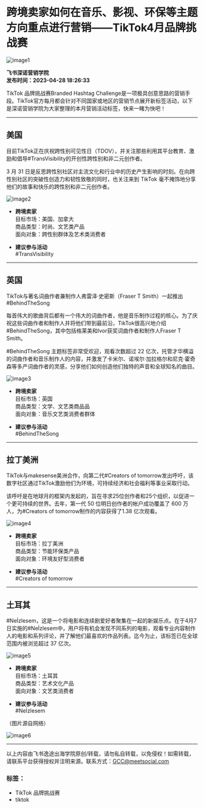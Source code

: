# 跨境卖家如何在音乐、影视、环保等主题方向重点进行营销——TikTok4月品牌挑战赛

![image1](https://cdn.sinoclick.com/academy/b712e9011a1e466186521247cf48ce9f.jpg?sign=a6d4c0883f454414ffcafbe4db49a71f&t=202502211301)

**飞书深诺营销学院**  
**发布时间：2023-04-28 18:26:33**

TikTok 品牌挑战赛Branded Hashtag Challenge是一项极具创意思路的营销手段。TikTok官方每月都会针对不同国家或地区的营销节点展开新标签活动，以下是深诺营销学院为大家整理的本月营销活动标签，快来一睹为快吧！

---

## **美国**

目前TikTok正在庆祝跨性别可见性日（TDOV），并关注那些利用其平台教育、激励和倡导#TransVisibility的开创性跨性别和非二元创作者。

3 月 31 日是反思跨性别社区对主流文化和行业中的历史产生影响的时刻。在向跨性别社区的突破性创造力和韧性致敬的同时，也关注来到 TikTok 毫不掩饰地分享他们的故事和快乐的跨性别和非二元创作者。

![image2](https://cdn.sinoclick.com/academy/9be1133f699747cab5b8e5641188d333.jpeg?sign=f0031f13b5a9f18f666f415ea6117b77&t=202502211301)

- **跨境卖家**  
  目标市场：美国、加拿大  
  商品类型：时尚、文艺类产品  
  面向对象：跨性别群体及艺术类消费者 

- **建议参与活动**  
  #TransVisibility

---

## **英国**

TikTok与著名词曲作者兼制作人弗雷泽·史密斯（Fraser T Smith）一起推出#BehindTheSong

每首伟大的歌曲背后都有一个伟大的词曲作者，他是音乐制作过程的核心。为了庆祝这些词曲作者和制作人并将他们带到最前沿，TikTok很高兴地介绍#BehindTheSong，其中包括格莱美和Ivor获奖词曲作者和制作人Fraser T Smith。

#BehindTheSong 主题标签非常受欢迎，观看次数超过 22 亿次，托管才华横溢的词曲作者和音乐制作人的内容，并激发了卡米尔、诺埃尔·加拉格尔和尼克·霍奇森等多产词曲作者的灵感，分享他们如何创造他们独特的声音和全球知名的曲目。

![image3](https://cdn.sinoclick.com/academy/9151f9150ac242298e19c1677aa78258.jpg?sign=4822045e5a74e9fa8a6463841dd6117c&t=202502211301)

- **跨境卖家**  
  目标市场：英国  
  商品类型：文学、文艺类商品品  
  面向对象：音乐文艺类消费者群体 

- **建议参与活动**  
  #BehindTheSong

---

## **拉丁美洲**

TikTok与makesense美洲合作，向第二代#Creators of tomorrow发出呼吁，该数字社区通过TikTok激励他们为环境，可持续经济和社会福利等事业采取行动。

该呼吁是在地球月的框架内发起的，旨在寻求25位创作者和25个组织，以促进一个更可持续的世界。去年，第一代 50 位明日创作者的帐户成功覆盖了 600 万人，为#Creators of tomorrow制作的内容获得了1.38 亿次观看。

![image4](https://cdn.sinoclick.com/academy/abc0816310cf4cdf93bbf2ba597162e5.jpg?sign=afff10bb03c3657c2b9e2d8c868204ca&t=202502211301)

- **跨境卖家**  
  目标市场：拉丁美洲  
  商品类型：节能环保类产品  
  面向对象：环境友好型消费者 

- **建议参与活动**  
  #Creators of tomorrow

---

## **土耳其**

#Neİzlesem，这是一个将电影和连续剧爱好者聚集在一起的新娱乐点。在于4月7日实施的#Neİzlesem中，用户将有机会发现不同系列的电影，观看专业内容制作人的电影和系列评论，并了解他们最喜欢的作品列表。迄今为止，该标签已在全球范围内被浏览超过 37 亿次。

![image5](https://cdn.sinoclick.com/academy/ca3e6eda90c245c6825861bb266327bf.jpeg?sign=395bc2186cb46c94670e04f65b9df5ee&t=202502211301)

- **跨境卖家**  
  目标市场：土耳其  
  商品类型：艺术文化产品  
  面向对象：文艺类消费者 

- **建议参与活动**  
  #Neİzlesem

（图片源自网络）

![image6](https://cdn.sinoclick.com/academy/c3cdcf8558374277ad927b52b5f72e75.png?sign=b739946e8698a5b3b9050bdbd37fb6cf&t=202502211301)

---

以上内容由飞书逸途出海学院原创/转载，请勿私自转载，以免侵权！如需转载，请联系平台获得授权并注明来源。联系方式：[GCC@meetsocial.com](mailto:GCC@meetsocial.com)

### 标签：
- TikTok 品牌挑战赛
- tiktok